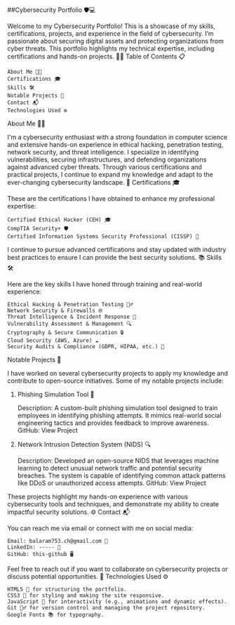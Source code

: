 ##Cybersecurity Portfolio 🛡️💻

Welcome to my Cybersecurity Portfolio! This is a showcase of my skills, certifications, projects, and experience in the field of cybersecurity. I’m passionate about securing digital assets and protecting organizations from cyber threats. This portfolio highlights my technical expertise, including certifications and hands-on projects. 👨‍💻
Table of Contents 📋

    About Me 🧑‍💻
    Certifications 🎓
    Skills 🛠️
    Notable Projects 🚀
    Contact 📬
    Technologies Used ⚙️

About Me 🧑‍💻

I'm a cybersecurity enthusiast with a strong foundation in computer science and extensive hands-on experience in ethical hacking, penetration testing, network security, and threat intelligence. I specialize in identifying vulnerabilities, securing infrastructures, and defending organizations against advanced cyber threats. Through various certifications and practical projects, I continue to expand my knowledge and adapt to the ever-changing cybersecurity landscape. 🔐
Certifications 🎓

These are the certifications I have obtained to enhance my professional expertise:

    Certified Ethical Hacker (CEH) 🎓
    CompTIA Security+ 🛡️
    Certified Information Systems Security Professional (CISSP) 🔐

I continue to pursue advanced certifications and stay updated with industry best practices to ensure I can provide the best security solutions. 📚
Skills 🛠️

Here are the key skills I have honed through training and real-world experience:

    Ethical Hacking & Penetration Testing 🕵️‍♂️
    Network Security & Firewalls 🌐
    Threat Intelligence & Incident Response 🚨
    Vulnerability Assessment & Management 🔍
    Cryptography & Secure Communication 🔒
    Cloud Security (AWS, Azure) ☁️
    Security Audits & Compliance (GDPR, HIPAA, etc.) 📜

Notable Projects 🚀

I have worked on several cybersecurity projects to apply my knowledge and contribute to open-source initiatives. Some of my notable projects include:
1. Phishing Simulation Tool 🎣

    Description: A custom-built phishing simulation tool designed to train employees in identifying phishing attempts. It mimics real-world social engineering tactics and provides feedback to improve awareness.
    GitHub: View Project

2. Network Intrusion Detection System (NIDS) 🔍

    Description: Developed an open-source NIDS that leverages machine learning to detect unusual network traffic and potential security breaches. The system is capable of identifying common attack patterns like DDoS or unauthorized access attempts.
    GitHub: View Project

These projects highlight my hands-on experience with various cybersecurity tools and techniques, and demonstrate my ability to create impactful security solutions. ⚙️
Contact 📬

You can reach me via email or connect with me on social media:

    Email: balaram753.ch@gmail.com 📧
    LinkedIn: ----- 🔗
    GitHub: this-github 🖥️

Feel free to reach out if you want to collaborate on cybersecurity projects or discuss potential opportunities. 🤝
Technologies Used ⚙️

    HTML5 🧱 for structuring the portfolio.
    CSS3 🎨 for styling and making the site responsive.
    JavaScript 🔌 for interactivity (e.g., animations and dynamic effects).
    Git 🦸‍♂️ for version control and managing the project repository.
    Google Fonts 📚 for typography.
